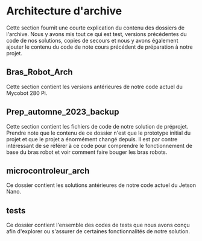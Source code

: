 # Architecture d'archive

Cette section fournit une courte explication du contenu des dossiers de l'archive. Nous y avons mis tout ce qui est test, versions précédentes du code de nos solutions, copies de secours et nous y avons également ajouter le contenu du code de note cours précédent de préparation à notre projet.

## Bras_Robot_Arch
Cette section contient les versions antérieures de notre code actuel du Mycobot 280 Pi.

## Prep_automne_2023_backup
Cette section contient les fichiers de code de notre solution de préprojet. Prendre note que le contenu de ce dossier n'est que le prototype initial du projet et que le projet a énormément changé depuis. Il est par contre intéressant de se référer à ce code pour comprendre le fonctionnement de base du bras robot et voir comment faire bouger les bras robots.

## microcontroleur_arch
Ce dossier contient les solutions antérieures de notre code actuel du Jetson Nano.

## tests
Ce dossier contient l'ensemble des codes de tests que nous avons conçu afin d'explorer ou s'assurer de certaines fonctionnalités de notre solution.
